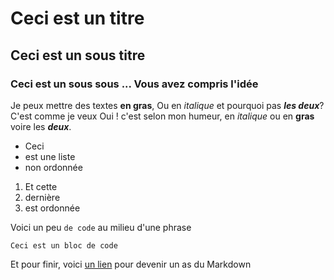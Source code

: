 # Ceci est un titre
## Ceci est un sous titre
### Ceci est un sous sous ... Vous avez compris l'idée

Je peux mettre des textes **en gras**,
Ou en *italique* et pourquoi pas ***les deux***? C'est comme je veux 
Oui ! c'est selon mon humeur, en *italique* ou en **gras** voire les ***deux***.


-  Ceci
-  est une liste
-  non ordonnée


1. Et cette
2. dernière
3. est ordonnée

Voici un peu `de code` au milieu d'une phrase

```
Ceci est un bloc de code
```

Et pour finir, voici [un lien](https://guides.github.com/features/mastering-markdown/) pour devenir un as du Markdown





